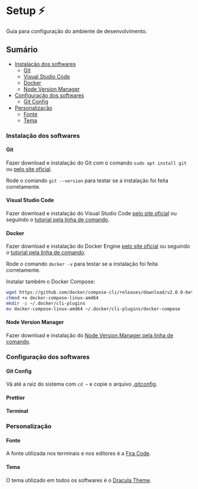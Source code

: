 # Setup ⚡

Guia para configuração do ambiente de desenvolvimento.

## Sumário

- [Instalação dos softwares](#instalação-dos-softwares)
  - [Git](#git)
  - [Visual Studio Code](#visual-studio-code)
  - [Docker](#docker)
  - [Node Version Manager](#node-version-manager)
- [Configuração dos softwares](#configuração-dos-softwares)
  - [Git Config](#git-config)
- [Personalização](#personalização)
  - [Fonte](#fonte)
  - [Tema](#tema)

### Instalação dos softwares

#### Git

Fazer download e instalação do Git com o comando `sudo apt install git` ou [pelo site oficial](https://git-scm.com/download/).

Rode o comando `git --version` para testar se a instalação foi feita corretamente.

#### Visual Studio Code

Fazer download e instalação do Visual Studio Code [pelo site oficial](https://code.visualstudio.com/download) ou seguindo o [tutorial pela linha de comando](https://code.visualstudio.com/docs/setup/linux).

#### Docker

Fazer download e instalação do Docker Engine [pelo site oficial](https://docs.docker.com/desktop/) ou seguindo o [tutorial pela linha de comando](https://docs.docker.com/engine/install/ubuntu/).

Rode o comando `docker -v` para testar se a instalação foi feita corretamente.

Instalar também o Docker Compose:

```sh
wget https://github.com/docker/compose-cli/releases/download/v2.0.0-beta.4/docker-compose-linux-amd64
chmod +x docker-compose-linux-amd64
mkdir -p ~/.docker/cli-plugins
mv docker-compose-linux-amd64 ~/.docker/cli-plugins/docker-compose
```

#### Node Version Manager

Fazer download e instalação do [Node Version Manager pela linha de comando](https://github.com/nvm-sh/nvm#installing-and-updating).

### Configuração dos softwares

#### Git Config

Vá até a raiz do sistema com `cd ~` e copie o arquivo [.gitconfig](/.gitconfig).

#### Prettier

#### Terminal

### Personalização

#### Fonte

A fonte utilizada nos terminais e nos editores é a [Fira Code](https://github.com/tonsky/FiraCode).

#### Tema

O tema utilizado em todos os softwares é o [Dracula Theme](https://draculatheme.com/).
